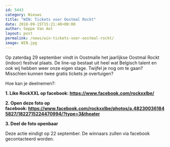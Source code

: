 ```yaml
---
id: 5443
category: Nieuws
title: "WIN: Tickets voor Oostmal Rockt"
date: 2018-09-15T15:21:40+00:00
author: Seppe Van Ael
layout: post
permalink: /news/win-tickets-voor-oostmal-rockt/
image: WIN.jpg
---
```

Op zaterdag 29 september vindt in Oostmalle het jaarlijkse Oostmal Rockt (indoor) festival plaats. De line-up bestaat uit heel wat Belgisch talent en ook wij hebben weer onze eigen stage. Twijfel je nog om te gaan? Misschien kunnen twee gratis tickets je overtuigen?

Hoe kan je deelnemen?:

**1. Like RockXXL op facebook: <https://www.facebook.com/rockxxlbe/>**

**2. Open deze foto op facebook: <https://www.facebook.com/rockxxlbe/photos/a.482300361845827/1822715224470994/?type=3&theater>**

**3. Deel de foto openbaar**

Deze actie eindigt op 22 september. De winnaars zullen via facebook gecontacteerd worden.